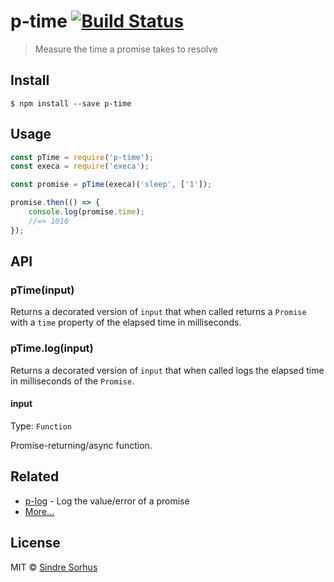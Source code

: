 # p-time [![Build Status](https://travis-ci.org/sindresorhus/p-time.svg?branch=master)](https://travis-ci.org/sindresorhus/p-time)

> Measure the time a promise takes to resolve


## Install

```
$ npm install --save p-time
```


## Usage

```js
const pTime = require('p-time');
const execa = require('execa');

const promise = pTime(execa)('sleep', ['1']);

promise.then(() => {
	console.log(promise.time);
	//=> 1016
});
```


## API

### pTime(input)

Returns a decorated version of `input` that when called returns a `Promise` with a `time` property of the elapsed time in milliseconds.

### pTime.log(input)

Returns a decorated version of `input` that when called logs the elapsed time in milliseconds of the `Promise`.

#### input

Type: `Function`

Promise-returning/async function.


## Related

- [p-log](https://github.com/sindresorhus/p-log) - Log the value/error of a promise
- [More…](https://github.com/sindresorhus/promise-fun)


## License

MIT © [Sindre Sorhus](https://sindresorhus.com)
